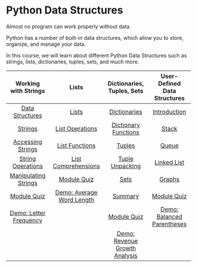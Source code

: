 # Python Data Structures

Almost no program can work properly without data. 

Python has a number of built-in data structures, which allow you to store, organize, and manage your data. 

In this course, we will learn about different Python Data Structures such as strings, lists, dictionaries, tuples, sets, and much more.


| Working with Strings       |             Lists            |   Dictionaries, Tuples, Sets    | User-Defined Data Structures |
| :----------------------:   |:----------------------------:|:-------------------------------:|:---------------------------:|
| [Data Structures]()        | [Lists]()                    | [Dictionaries]()                |[Introduction]() | 
| [Strings]()                | [List Operations]()          | [Dictionary Functions]()        |[Stack]() | 
| [Accessing Strings]()      | [List Functions]()           | [Tuples]()                      |[Queue]() | 
| [String Operations]()      | [List Comprehensions]()      | [Tuple Unpacking]()             |[Linked List]() | 
| [Manipulating Strings]()   | [Module Quiz]()              | [Sets]()                        |[Graphs]()   | 
| [Module Quiz]()            | [Demo: Average Word Length]()| [Summary]()                     |[Module Quiz]()  |
| [Demo: Letter Frequency]() |                              | [Module Quiz]()                  | [Demo: Balanced Parentheses]() | 
|                            |                              | [Demo: Revenue Growth Analysis]()|                            |

